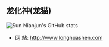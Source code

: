 ## 龙化神(龙猫)

![Sun Nianjun's GitHub stats](https://github-readme-stats.vercel.app/api?username=huashen&hide_border=true&show_icons=true&include_all_commits=true&count_private=true&theme=buefy)

- 网   站: http://www.longhuashen.com
